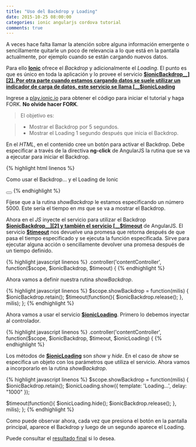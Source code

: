 ```yaml
---
title: "Uso del Backdrop y Loading"
date: 2015-10-25 08:00:00
categories: ionic angularjs cordova tutorial
comments: true
---
```

A veces hace falta llamar la atención sobre alguna información emergente o sencillamente quitarle un poco de relevancia a lo que está en la pantalla actualmente, por ejemplo cuando se están cargando nuevos datos.

Para ello [__Ionic__][1] ofrece el *Backdrop* y adicionalmente el *Loading*. El punto es que es único en toda la aplicación y lo provee el servicio [__$ionicBackdrop__][2]. Por otra parte cuando estamos cargando datos se suele utilizar un indicador de carga de datos, este servicio se llama [__$ionicLoading__][3]

Ingrese a [play.ionic.io][4] para obtener el código para iniciar el tutorial y haga FORK. __No olvide hacer FORK__.

  > El objetivo es:

  > - Mostrar el Backdrop por 5 segundos.
  > - Mostrar el Loading 1 segundo después que inicia el Backdrop.

En el *HTML*, en el contenido cree un botón para activar el Backdrop. Debe especificar a través de la directiva __ng-click__ de AngularJS la rutina que se va a ejecutar para iniciar el Backdrop.

{% highlight html linenos %}
<p>
  Como usar el Backdrop...  y el Loading de Ionic
</p>
<button class="button button-block button-positive icon ion-flag" 
  ng-click="showBackdrop(5000)">
</button>
{% endhighlight %}

Fíjese que a la rutina *showBackdrop* le estamos especificando un número 5000. Este sería el tiempo en *ms* que se va a mostrar el Backdrop.

Ahora en el *JS* inyecte el servicio para utilizar el Backdrop [__$ionicBackdrop__][2] y también el servicio [__$timeout__][6] de AngularJS. El servicio [__$timeout__][6] nos devuelve una promesa que retorna después de que pasa el tiempo especificado y se ejecuta la función especificada. Sirve para ejecutar alguna acción o sencillamente devolver una promesa después de un tiempo definido. 

{% highlight javascript linenos %}
.controller('contentController', function($scope, $ionicBackdrop, $timeout) {
{% endhighlight %}

Ahora vamos a definir nuestra rutina *showBackdrop*.

{% highlight javascript linenos %}
$scope.showBackdrop = function(milis) {
  $ionicBackdrop.retain();
  $timeout(function(){
    $ionicBackdrop.release();
  }, milis);
};
{% endhighlight %}

Ahora vamos a usar el servicio [__$ionicLoading__][3]. Primero lo debemos inyectar al controlador.

{% highlight javascript linenos %}
.controller('contentController', function($scope, $ionicBackdrop, 
  $timeout, $ionicLoading) {
{% endhighlight %}

Los métodos de [__$ionicLoading__][3] son *show* y *hide*. En el caso de *show*  se especifica un objeto con los parámetros que utiliza el servicio. Ahora vamos a incorporarlo en la rutina *showBackdrop*.

{% highlight javascript linenos %}
$scope.showBackdrop = function(milis) {
  $ionicBackdrop.retain();
  $ionicLoading.show({
    template: 'Loading...',
    delay: "1000"
  });
  
  $timeout(function(){
    $ionicLoading.hide();
    $ionicBackdrop.release();
  }, milis);
};
{% endhighlight %}

Como puede observar ahora, cada vez que presiona el botón en la pantalla principal, aparece el Backdrop y luego de un segundo aparece el Loading.

Puede consultar el [resultado final][5] si lo desea.

[1]: http://ionicframework.com "Ionic Framework"
[2]: http://ionicframework.com/docs/api/service/$ionicBackdrop/ "$ionicBackdrop"
[3]: http://ionicframework.com/docs/api/service/$ionicLoading/ "$ionicLoading"
[4]: http://play.ionic.io/app/37b61c378428 "Inicio del tutorial"
[5]: http://play.ionic.io/app/0e91dee9c8e8 "Resultado del tutorial"
[6]: https://docs.angularjs.org/api/ng/service/$timeout "$timeout"
